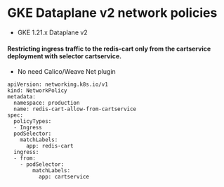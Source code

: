 # GKE Dataplane v2 network policies 
- GKE 1.21.x Dataplane v2

#### Restricting ingress traffic to the redis-cart only from the cartservice deployment with selector cartservice.
- No need Calico/Weave Net plugin

```
apiVersion: networking.k8s.io/v1
kind: NetworkPolicy
metadata:
  namespace: production
  name: redis-cart-allow-from-cartservice
spec:
  policyTypes:
  - Ingress
  podSelector:
    matchLabels:
      app: redis-cart
  ingress:
  - from:
    - podSelector:
        matchLabels:
          app: cartservice
```
